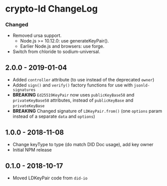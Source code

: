# crypto-ld ChangeLog

### Changed
- Removed ursa support.
  - Node.js >= 10.12.0: use generateKeyPair().
  - Earlier Node.js and browsers: use forge.
- Switch from chloride to sodium-universal.

## 2.0.0 - 2019-01-04

- Added `controller` attribute (to use instead of the deprecated `owner`)
- Added `sign()` and `verify()` factory functions for use with `jsonld-signatures`
- **BREAKING** `Ed25519KeyPair` now uses `publicKeyBase58` and `privateKeyBase58`
  attributes, instead of `publicKeyBase` and `privateKeyBase`
- **BREAKING** Changed signature of `LDKeyPair.from()` (one `options` param
  instead of a separate `data` and `options`)

## 1.0.0 - 2018-11-08

- Change keyType to type (do match DID Doc usage), add key owner
- Initial NPM release

## 0.1.0 - 2018-10-17

- Moved LDKeyPair code from `did-io`
